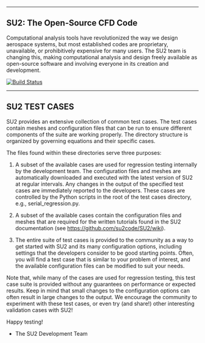 --------------------------------
  SU2: The Open-Source CFD Code
--------------------------------

Computational analysis tools have revolutionized the way we design aerospace systems, but most established codes are proprietary, unavailable, or prohibitively expensive for many users. The SU2 team is changing this, making computational analysis and design freely available as open-source software and involving everyone in its creation and development.

[![Build Status](https://travis-ci.org/su2code/TestCases.svg?branch=develop)](https://travis-ci.org/su2code/TestCases)

-----------------------------------------------------------
  SU2 TEST CASES
-----------------------------------------------------------

SU2 provides an extensive collection of common test cases. The test cases contain meshes and configuration files that can be run to ensure different components of the suite are working properly. The directory structure is organized by governing equations and their specific cases.

The files found within these directories serve three purposes:

1. A subset of the available cases are used for regression testing internally by the development team. The configuration files and meshes are automatically downloaded and executed with the latest version of SU2 at regular intervals. Any changes in the output of the specified test cases are immediately reported to the developers. These cases are controlled by the Python scripts in the root of the test cases directory, e.g., serial_regression.py.

2. A subset of the available cases contain the configuration files and meshes that are required for the written tutorials found in the SU2 documentation (see https://github.com/su2code/SU2/wiki).

3. The entire suite of test cases is provided to the community as a way to get started with SU2 and its many configuration options, including settings that the developers consider to be good starting points. Often, you will find a test case that is similar to your problem of interest, and the available configuration files can be modified to suit your needs.

Note that, while many of the cases are used for regression testing, this test case suite is provided without any guarantees on performance or expected results. Keep in mind that small changes to the configuration options can often result in large changes to the output. We encourage the community to experiment with these test cases, or even try (and share!) other interesting validation cases with SU2!

Happy testing!

- The SU2 Development Team
